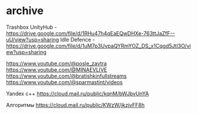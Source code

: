 # archive
Trashbox
UnityHub - https://drive.google.com/file/d/1RHu47h4qEaEQwDHXe-763ttJaZfF--uU/view?usp=sharing
Idle Defence - https://drive.google.com/file/d/1uM7p3UvpaQYRmYOZ_DS_x1Cqgd5Jtl3O/view?usp=sharing



https://www.youtube.com/@posle_zavtra
https://www.youtube.com/@MINAEVLIVE
https://www.youtube.com/@bratishkinfullstreams
https://www.youtube.com/@sparmastint/videos


Yandex c++
https://cloud.mail.ru/public/kqnM/bWJbvUnYA

Алгоритмы
https://cloud.mail.ru/public/KWzW/jkzjvFF8h
